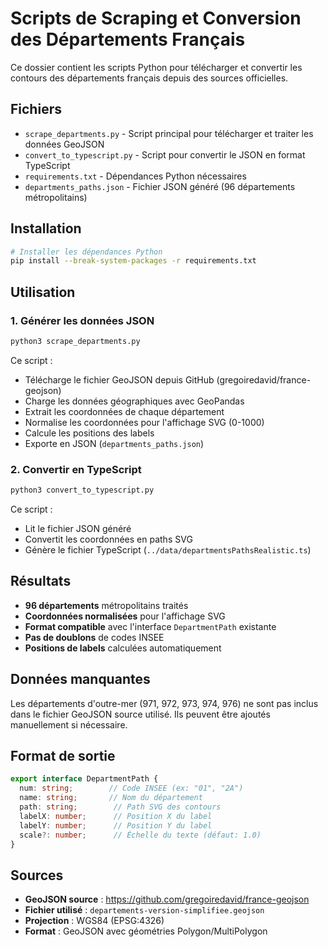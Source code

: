 # Scripts de Scraping et Conversion des Départements Français

Ce dossier contient les scripts Python pour télécharger et convertir les contours des départements français depuis des sources officielles.

## Fichiers

- `scrape_departments.py` - Script principal pour télécharger et traiter les données GeoJSON
- `convert_to_typescript.py` - Script pour convertir le JSON en format TypeScript
- `requirements.txt` - Dépendances Python nécessaires
- `departments_paths.json` - Fichier JSON généré (96 départements métropolitains)

## Installation

```bash
# Installer les dépendances Python
pip install --break-system-packages -r requirements.txt
```

## Utilisation

### 1. Générer les données JSON

```bash
python3 scrape_departments.py
```

Ce script :
- Télécharge le fichier GeoJSON depuis GitHub (gregoiredavid/france-geojson)
- Charge les données géographiques avec GeoPandas
- Extrait les coordonnées de chaque département
- Normalise les coordonnées pour l'affichage SVG (0-1000)
- Calcule les positions des labels
- Exporte en JSON (`departments_paths.json`)

### 2. Convertir en TypeScript

```bash
python3 convert_to_typescript.py
```

Ce script :
- Lit le fichier JSON généré
- Convertit les coordonnées en paths SVG
- Génère le fichier TypeScript (`../data/departmentsPathsRealistic.ts`)

## Résultats

- **96 départements** métropolitains traités
- **Coordonnées normalisées** pour l'affichage SVG
- **Format compatible** avec l'interface `DepartmentPath` existante
- **Pas de doublons** de codes INSEE
- **Positions de labels** calculées automatiquement

## Données manquantes

Les départements d'outre-mer (971, 972, 973, 974, 976) ne sont pas inclus dans le fichier GeoJSON source utilisé. Ils peuvent être ajoutés manuellement si nécessaire.

## Format de sortie

```typescript
export interface DepartmentPath {
  num: string;        // Code INSEE (ex: "01", "2A")
  name: string;       // Nom du département
  path: string;        // Path SVG des contours
  labelX: number;      // Position X du label
  labelY: number;      // Position Y du label
  scale?: number;      // Échelle du texte (défaut: 1.0)
}
```

## Sources

- **GeoJSON source** : https://github.com/gregoiredavid/france-geojson
- **Fichier utilisé** : `departements-version-simplifiee.geojson`
- **Projection** : WGS84 (EPSG:4326)
- **Format** : GeoJSON avec géométries Polygon/MultiPolygon
